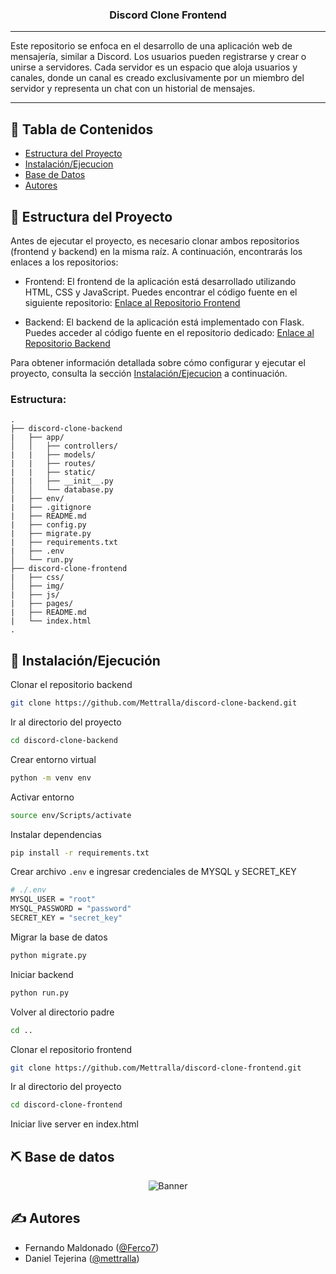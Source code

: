 <h3 align="center">Discord Clone Frontend</h3>

---

Este repositorio se enfoca en el desarrollo de una aplicación web de mensajería, similar a Discord. Los usuarios pueden registrarse y crear o unirse a servidores. Cada servidor es un espacio que aloja usuarios y canales, donde un canal es creado exclusivamente por un miembro del servidor y representa un chat con un historial de mensajes.

---

## 📝 Tabla de Contenidos
- [Estructura del Proyecto](#project_structure)
- [Instalación/Ejecucion](#getting_started)
- [Base de Datos](#der)
- [Autores](#authors)

## 🏁 Estructura del Proyecto <a name = "project_structure"></a>

Antes de ejecutar el proyecto, es necesario clonar ambos repositorios (frontend y backend) en la misma raíz. A continuación, encontrarás los enlaces a los repositorios:

- Frontend: El frontend de la aplicación está desarrollado utilizando HTML, CSS y JavaScript. Puedes encontrar el código fuente en el siguiente repositorio: [Enlace al Repositorio Frontend](https://github.com/Mettralla/discord-clone-frontend/tree/main)

- Backend: El backend de la aplicación está implementado con Flask. Puedes acceder al código fuente en el repositorio dedicado: [Enlace al Repositorio Backend](https://github.com/Mettralla/discord-clone-backend/tree/main) 

Para obtener información detallada sobre cómo configurar y ejecutar el proyecto, consulta la sección [Instalación/Ejecucion](#getting_started) a continuación.

### Estructura:

    .
    ├── discord-clone-backend           
    |   ├── app/                             
    │   │   ├── controllers/ 
    |   |   ├── models/ 
    |   |   ├── routes/ 
    |   |   ├── static/
    |   |   ├── __init__.py
    │   │   └── database.py                 
    |   ├── env/                         
    |   ├── .gitignore                   
    |   ├── README.md                    
    |   ├── config.py                    
    |   ├── migrate.py                   
    |   ├── requirements.txt             
    |   ├── .env                         
    │   └── run.py                       
    ├── discord-clone-frontend
    |   ├── css/                             
    │   ├── img/ 
    |   ├── js/ 
    |   ├── pages/        
    |   ├── README.md                    
    |   └── index.html                   
    .


## 🏁 Instalación/Ejecución <a name = "getting_started"></a>

Clonar el repositorio backend

```bash
git clone https://github.com/Mettralla/discord-clone-backend.git
```

Ir al directorio del proyecto

```bash
cd discord-clone-backend
```

Crear entorno virtual

```bash
python -m venv env
```

Activar entorno

```bash
source env/Scripts/activate
```

Instalar dependencias

```bash
pip install -r requirements.txt
```

Crear archivo `.env` e ingresar credenciales de MYSQL y SECRET_KEY

```bash
# ./.env
MYSQL_USER = "root"
MYSQL_PASSWORD = "password"
SECRET_KEY = "secret_key"
```

Migrar la base de datos
```bash
python migrate.py
```

Iniciar backend

```bash
python run.py
```

Volver al directorio padre

```bash
cd ..
```

Clonar el repositorio frontend

```bash
git clone https://github.com/Mettralla/discord-clone-frontend.git
```

Ir al directorio del proyecto

```bash
cd discord-clone-frontend
```

Iniciar live server en index.html

## ⛏️ Base de datos <a name = "der"></a>

<p align="center">
 <img src=https://drive.google.com/uc?export=view&id=1DBGKTcxXFvfMfp5bTjz4mP8Fu_uI7svf alt="Banner"></a>
</p>

## ✍️ Autores <a name = "authors"></a>
- Fernando Maldonado ([@Ferco7](https://github.com/Ferco7))
- Daniel Tejerina ([@mettralla](https://github.com/mettralla)) 
